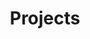 ---
title: "Projects"
layout: collection
permalink: /projects/
collection: projects
entries_layout: grid
classes: wide
---